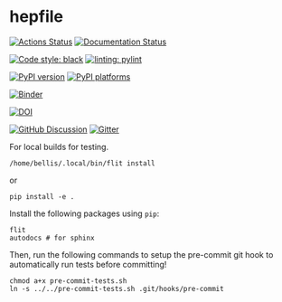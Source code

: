 # hepfile

[![Actions Status][actions-badge]][actions-link]
[![Documentation Status][rtd-badge]][rtd-link]

[![Code style: black][black-badge]][black-link]
[![linting: pylint](https://img.shields.io/badge/linting-pylint-yellowgreen)](https://github.com/pylint-dev/pylint)

[![PyPI version][pypi-version]][pypi-link]
[![PyPI platforms][pypi-platforms]][pypi-link]

[![Binder](https://mybinder.org/badge_logo.svg)](https://mybinder.org/v2/gh/mattbellis/hepfile/HEAD?urlpath=lab/tree/docs/example_nb)

[![DOI](https://zenodo.org/badge/91502190.svg)](https://zenodo.org/badge/latestdoi/91502190)

[![GitHub Discussion][github-discussions-badge]][github-discussions-link]
[![Gitter][gitter-badge]][gitter-link]




[actions-badge]:            https://github.com/mattbellis/hepfile/workflows/CI/badge.svg
[actions-link]:             https://github.com/mattbellis/hepfile/actions
[black-badge]:              https://img.shields.io/badge/code%20style-black-000000.svg
[black-link]:               https://github.com/psf/black
[conda-badge]:              https://img.shields.io/conda/vn/conda-forge/hepfile
[conda-link]:               https://github.com/conda-forge/hepfile-feedstock
[github-discussions-badge]: https://img.shields.io/static/v1?label=Discussions&message=Ask&color=blue&logo=github
[github-discussions-link]:  https://github.com/mattbellis/hepfile/discussions
[gitter-badge]:             https://badges.gitter.im/https://github.com/mattbellis/hepfile/community.svg
[gitter-link]:              https://gitter.im/https://github.com/mattbellis/hepfile/community?utm_source=badge&utm_medium=badge&utm_campaign=pr-badge
[pypi-link]:                https://pypi.org/project/hepfile/
[pypi-platforms]:           https://img.shields.io/pypi/pyversions/hepfile
[pypi-version]:             https://badge.fury.io/py/hepfile.svg
[rtd-badge]:                https://readthedocs.org/projects/hepfile/badge/?version=latest
[rtd-link]:                 https://hepfile.readthedocs.io/en/latest/?badge=latest
[sk-badge]:                 https://scikit-hep.org/assets/images/Scikit--HEP-Project-blue.svg

For local builds for testing. 
```
/home/bellis/.local/bin/flit install
```

or 

```
pip install -e .
```

Install the following packages using `pip`:

```
flit
autodocs # for sphinx
```

Then, run the following commands to setup the pre-commit git hook
to automatically run tests before committing!
```
chmod a+x pre-commit-tests.sh
ln -s ../../pre-commit-tests.sh .git/hooks/pre-commit
```
